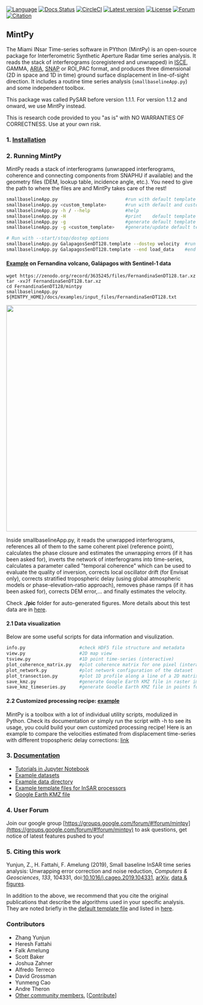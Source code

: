 [![Language](https://img.shields.io/badge/python-3.5%2B-blue.svg)](https://www.python.org/)
[![Docs Status](https://readthedocs.org/projects/mintpy/badge/?version=latest)](https://mintpy.readthedocs.io/?badge=latest)
[![CircleCI](https://img.shields.io/circleci/build/github/insarlab/MintPy.svg?color=green&logo=circleci)](https://circleci.com/gh/insarlab/MintPy)
[![Latest version](https://img.shields.io/badge/latest%20version-v1.2-yellowgreen.svg)](https://github.com/insarlab/MintPy/releases)
[![License](https://img.shields.io/badge/license-GPLv3-yellow.svg)](https://github.com/insarlab/MintPy/blob/master/LICENSE)
[![Forum](https://img.shields.io/badge/forum-Google%20Group-orange.svg)](https://groups.google.com/forum/#!forum/mintpy)
[![Citation](https://img.shields.io/badge/doi-10.1016%2Fj.cageo.2019.104331-blue)](https://doi.org/10.1016/j.cageo.2019.104331)

## MintPy ##

The Miami INsar Time-series software in PYthon (MintPy) is an open-source package for Interferometric Synthetic Aperture Radar time series analysis. It reads the stack of interferograms (coregistered and unwrapped) in [ISCE](https://github.com/isce-framework/isce2), GAMMA, [ARIA](https://github.com/aria-tools/ARIA-tools), [SNAP](http://step.esa.int/) or ROI_PAC format, and produces three dimensional (2D in space and 1D in time) ground surface displacement in line-of-sight direction. It includes a routine time series analysis (`smallbaselineApp.py`) and some independent toolbox.

This package was called PySAR before version 1.1.1. For version 1.1.2 and onward, we use MintPy instead. 

This is research code provided to you "as is" with NO WARRANTIES OF CORRECTNESS. Use at your own risk.

### 1. [Installation](./installation.md) ###

### 2. Running MintPy ###

MintPy reads a stack of interferograms (unwrapped interferograms, coherence and connecting components from SNAPHU if available) and the geometry files (DEM, lookup table, incidence angle, etc.). You need to give the path to where the files are and MintPy takes care of the rest!

```bash
smallbaselineApp.py                         #run with default template 'smallbaselineApp.cfg'
smallbaselineApp.py <custom_template>       #run with default and custom templates
smallbaselineApp.py -h / --help             #help
smallbaselineApp.py -H                      #print    default template options
smallbaselineApp.py -g                      #generate default template if it does not exist
smallbaselineApp.py -g <custom_template>    #generate/update default template based on custom template

# Run with --start/stop/dostep options
smallbaselineApp.py GalapagosSenDT128.template --dostep velocity  #run at step 'velocity' only
smallbaselineApp.py GalapagosSenDT128.template --end load_data    #end after step 'load_data'
```

#### [Example](./demo_dataset.md) on Fernandina volcano, Galápagos with Sentinel-1 data ####

```
wget https://zenodo.org/record/3635245/files/FernandinaSenDT128.tar.xz
tar -xvJf FernandinaSenDT128.tar.xz
cd FernandinaSenDT128/mintpy
smallbaselineApp.py ${MINTPY_HOME}/docs/examples/input_files/FernandinaSenDT128.txt
```

<p align="left">
  <img width="600" src="https://yunjunzhang.files.wordpress.com/2019/06/fernandinasendt128_poi.jpg">
</p>

Inside smallbaselineApp.py, it reads the unwrapped interferograms, references all of them to the same coherent pixel (reference point), calculates the phase closure and estimates the unwrapping errors (if it has been asked for), inverts the network of interferograms into time-series, calculates a parameter called "temporal coherence" which can be used to evaluate the quality of inversion, corrects local oscillator drift (for Envisat only), corrects stratified tropospheric delay (using global atmospheric models or phase-elevation-ratio approach), removes phase ramps (if it has been asked for), corrects DEM error,... and finally estimates the velocity.

Check **./pic** folder for auto-generated figures. More details about this test data are in [here](./demo_dataset.md).

#### 2.1 Data visualization ####

Below are some useful scripts for data information and visulization.

```bash
info.py                    #check HDF5 file structure and metadata
view.py                    #2D map view
tsview.py                  #1D point time-series (interactive)   
plot_coherence_matrix.py   #plot coherence matrix for one pixel (interactive)
plot_network.py            #plot network configuration of the dataset    
plot_transection.py        #plot 1D profile along a line of a 2D matrix (interactive)
save_kmz.py                #generate Google Earth KMZ file in raster image
save_kmz_timeseries.py     #generate Goodle Earth KMZ file in points for time-series (interactive)
```

#### 2.2 Customized processing recipe: [example](https://github.com/insarlab/MintPy/blob/master/sh/compare_velocity_with_diff_tropo.sh) ####

MintPy is a toolbox with a lot of individual utility scripts, modulized in Python. Check its documentation or simply run the script with -h to see its usage, you could build your own customized processing recipe! Here is an example to compare the velocities estimated from displacement time-series with different tropospheric delay corrections: [link](https://github.com/insarlab/MintPy/blob/master/sh/compare_velocity_with_diff_tropo.sh)

### 3. [Documentation](https://mintpy.readthedocs.io/) ###

+ [Tutorials in Jupyter Notebook](https://github.com/insarlab/MintPy-tutorial)
+ [Example datasets](./example_dataset.md)
+ [Example data directory](./dir_structure.md)
+ [Example template files for InSAR processors](./examples/input_files/README.md)
+ [Google Earth KMZ file](./google_earth.md)

### 4. User Forum ###

Join our google group [https://groups.google.com/forum/#!forum/mintpy](https://groups.google.com/forum/#!forum/mintpy) to ask questions, get notice of latest features pushed to you!

### 5. Citing this work ###

Yunjun, Z., H. Fattahi, F. Amelung (2019), Small baseline InSAR time series analysis: Unwrapping error correction and noise reduction, _Computers & Geosciences_, _133_, 104331, doi:[10.1016/j.cageo.2019.104331](https://doi.org/10.1016/j.cageo.2019.104331), [arXiv](https://eartharxiv.org/9sz6m/), [data & figures](https://github.com/geodesymiami/Yunjun_et_al-2019-MintPy).

In addition to the above, we recommend that you cite the original publications that describe the algorithms used in your specific analysis. They are noted briefly in the [default template file](../mintpy/defaults/smallbaselineApp.cfg) and listed in [here](./references.md).

### Contributors ###

* Zhang Yunjun
* Heresh Fattahi
* Falk Amelung
* Scott Baker
* Joshua Zahner
* Alfredo Terreco
* David Grossman
* Yunmeng Cao
* Andre Theron
* [Other community members.](https://github.com/insarlab/MintPy/graphs/contributors) [[Contribute](./CONTRIBUTING.md)]

